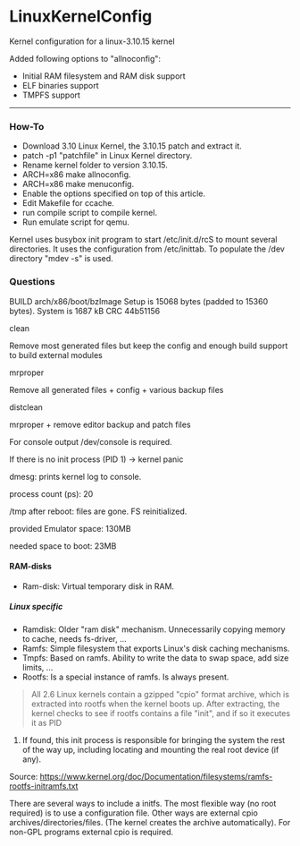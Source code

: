 LinuxKernelConfig
=================

Kernel configuration for a linux-3.10.15 kernel

Added following options to "allnoconfig":
* Initial RAM filesystem and RAM disk support
* ELF binaries support
* TMPFS support

-----------------

### How-To ###

* Download 3.10 Linux Kernel, the 3.10.15 patch and extract it.
* patch -p1 "patchfile" in Linux Kernel directory.
* Rename kernel folder to version 3.10.15.
* ARCH=x86 make allnoconfig.
* ARCH=x86 make menuconfig.
* Enable the options specified on top of this article.
* Edit Makefile for ccache.
* run compile script to compile kernel.
* Run emulate script for qemu.

Kernel uses busybox init program to start /etc/init.d/rcS to mount several directories.
It uses the configuration from /etc/inittab. To populate the /dev directory "mdev -s" is used.

### Questions ###

BUILD   arch/x86/boot/bzImage
Setup is 15068 bytes (padded to 15360 bytes).
System is 1687 kB
CRC 44b51156

clean

Remove most generated files but keep the config and enough build support to build external modules

mrproper

Remove all generated files + config + various backup files

distclean

mrproper + remove editor backup and patch files

For console output /dev/console is required.

If there is no init process (PID 1) -> kernel panic

dmesg:
prints kernel log to console.

process count (ps):
20

/tmp after reboot:
files are gone. FS reinitialized.

provided Emulator space:
130MB

needed space to boot:
23MB

#### RAM-disks ####

* Ram-disk: Virtual temporary disk in RAM.

##### Linux specific #####

* Ramdisk: Older "ram disk" mechanism. Unnecessarily copying memory to cache, needs fs-driver, ...
* Ramfs: Simple filesystem that exports Linux's disk caching mechanisms.
* Tmpfs: Based on ramfs. Ability to write the data to swap space, add size limits, ...
* Rootfs: Is a special instance of ramfs. Is always present.

> All 2.6 Linux kernels contain a gzipped "cpio" format archive, which is
extracted into rootfs when the kernel boots up.  After extracting, the kernel
checks to see if rootfs contains a file "init", and if so it executes it as PID
1.  If found, this init process is responsible for bringing the system the
rest of the way up, including locating and mounting the real root device (if
any).

Source:
https://www.kernel.org/doc/Documentation/filesystems/ramfs-rootfs-initramfs.txt

There are several ways to include a initfs. The most flexible way (no root required)
is to use a configuration file. Other ways are external cpio archives/directories/files.
(The kernel creates the archive automatically). For non-GPL programs external cpio is required.
